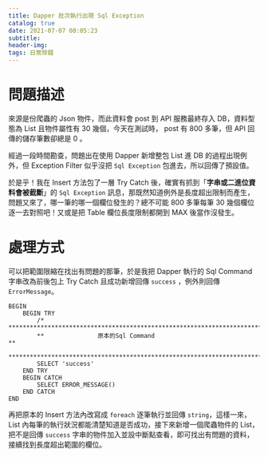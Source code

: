 ```yaml
---
title: Dapper 批次執行出現 Sql Exception
catalog: true
date: 2021-07-07 00:05:23
subtitle:
header-img:
tags: 日常除錯
---
```

# 問題描述
來源是份爬蟲的 Json 物件，而此資料會 post 到 API 服務最終存入 DB，資料型態為 List 且物件屬性有 30 幾個，今天在測試時， post 有 800 多筆，但 API 回傳的儲存筆數卻總是 0 。

經過一段時間勘查，問題出在使用 Dapper 新增整包 List 進 DB 的過程出現例外，但 Exception Filter 似乎沒把 `Sql Exception` 包進去，所以回傳了預設值。

於是乎！我在 Insert 方法包了一層 Try Catch 後，確實有抓到「**字串或二進位資料會被截斷**」的 `Sql Exception` 訊息，那既然知道例外是長度超出限制而產生，問題又來了，哪一筆的哪一個欄位發生的？總不可能 800 多筆每筆 30 幾個欄位逐一去對照吧！又或是把 Table 欄位長度限制都開到 MAX 後當作沒發生。
# 處理方式
可以把範圍限縮在找出有問題的那筆，於是我把 Dapper 執行的 Sql Command 字串改為前後包上 Try Catch 且成功新增回傳 `success` ，例外則回傳 `ErrorMessage`。
```sql=
BEGIN
	BEGIN TRY
		/* ***********************************************************************
		**               原本的Sql Command                                      **
		*************************************************************************/
		SELECT 'success'
	END TRY
	BEGIN CATCH
		SELECT ERROR_MESSAGE()
	END CATCH
END
```

再把原本的 Insert 方法內改寫成 `foreach` 逐筆執行並回傳 `string`，這樣一來，List 內每筆的執行狀況都能清楚知道是否成功，接下來新增一個爬蟲物件的 List，把不是回傳 `success` 字串的物件加入並設中斷點查看，即可找出有問題的資料，接續找到長度超出範圍的欄位。